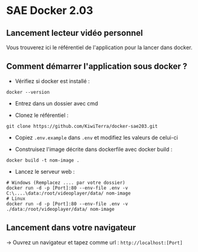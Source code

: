 # SAE Docker 2.03

## Lancement lecteur vidéo personnel
Vous trouverez ici le référentiel de l'application pour la lancer dans docker.

## Comment démarrer l'application sous docker ?

- Vérifiez si docker est installé :
```shell
docker --version
```

- Entrez dans un dossier avec cmd

- Clonez le référentiel :
 ```shell
git clone https://github.com/KiwiTerra/docker-sae203.git
```

- Copiez `.env.example` dans `.env` et modifiez les valeurs de celui-ci

- Construisez l'image décrite dans dockerfile avec docker build : 
```shell
docker build -t nom-image .
```

- Lancez le serveur web :
```shell
# Windows (Remplacez .... par votre dossier)
docker run -d -p [Port]:80 --env-file .env -v C:\....\data:/root/videoplayer/data/ nom-image
# Linux
docker run -d -p [Port]:80 --env-file .env -v ./data:/root/videoplayer/data/ nom-image
```

## Lancement dans votre navigateur
-> Ouvrez un navigateur et tapez comme url :  ```http://localhost:[Port]```
